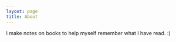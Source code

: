 ```yaml
---
layout: page
title: About
---
```


I make notes on books to help myself remember what I have read. :)
